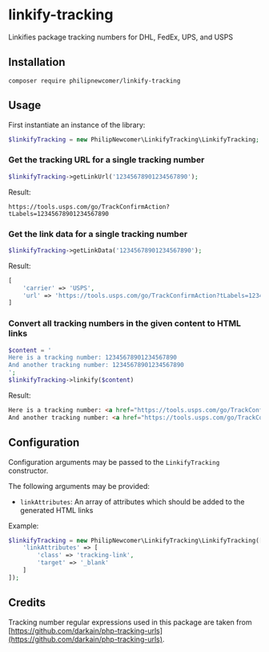 # linkify-tracking
Linkifies package tracking numbers for DHL, FedEx, UPS, and USPS

## Installation

```
composer require philipnewcomer/linkify-tracking
```

## Usage

First instantiate an instance of the library:

```php
$linkifyTracking = new PhilipNewcomer\LinkifyTracking\LinkifyTracking;
```

### Get the tracking URL for a single tracking number

```php
$linkifyTracking->getLinkUrl('12345678901234567890');
```

Result:

```
https://tools.usps.com/go/TrackConfirmAction?tLabels=12345678901234567890
```

### Get the link data for a single tracking number

```php
$linkifyTracking->getLinkData('12345678901234567890');
```

Result:

```php
[
    'carrier' => 'USPS',
    'url' => 'https://tools.usps.com/go/TrackConfirmAction?tLabels=12345678901234567890'
]
```

### Convert all tracking numbers in the given content to HTML links

```php
$content = '
Here is a tracking number: 12345678901234567890
And another tracking number: 12345678901234567890
';
$linkifyTracking->linkify($content)
```

Result:
```html
Here is a tracking number: <a href="https://tools.usps.com/go/TrackConfirmAction?tLabels=12345678901234567890">12345678901234567890</a>
And another tracking number: <a href="https://tools.usps.com/go/TrackConfirmAction?tLabels=12345678901234567890">12345678901234567890</a>
```

## Configuration

Configuration arguments may be passed to the `LinkifyTracking` constructor.

The following arguments may be provided:
 * `linkAttributes`: An array of attributes which should be added to the generated HTML links

Example:

```php
$linkifyTracking = new PhilipNewcomer\LinkifyTracking\LinkifyTracking([
    'linkAttributes' => [
        'class' => 'tracking-link',
        'target' => '_blank'
    ]
]);
```

## Credits

Tracking number regular expressions used in this package are taken from [https://github.com/darkain/php-tracking-urls](https://github.com/darkain/php-tracking-urls).
